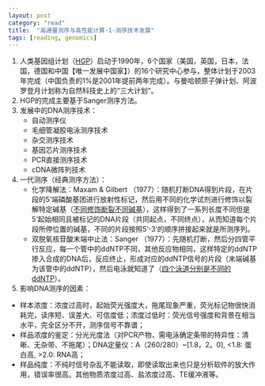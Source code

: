 ```yaml
---
layout: post
category: "read"
title:  "高通量测序与高性能计算-1-测序技术发展"
tags: [reading, genomics]
---
```


1. 人类基因组计划（[HGP](https://zh.wikipedia.org/wiki/%E4%BA%BA%E7%B1%BB%E5%9F%BA%E5%9B%A0%E7%BB%84%E8%AE%A1%E5%88%92)）启动于1990年，6个国家（美国，英国，日本，法国，德国和中国【唯一发展中国家】）的16个研究中心参与，整体计划于2003年完成（中国负责的1%是2001年提前两年完成）。与曼哈顿原子弹计划、阿波罗登月计划称为自然科技史上的“三大计划”。
2. HGP的完成主要基于Sanger测序方法。
3. 发展中的DNA测序技术：
   - 自动测序仪
   - 毛细管凝胶电泳测序技术
   - 杂交测序技术
   - 基因芯片测序技术
   - PCR直接测序技术
   - cDNA微阵列技术
4. 一代测序（经典测序方法）：
   -  化学降解法：Maxam & Gilbert （1977）：随机打断DNA得到片段，在片段的5’端磷酸基团进行放射性标记，然后用不同的化学试剂进行修饰以裂解特定碱基（[不同修饰断裂不同碱基](http://blog.sina.com.cn/s/blog_5165a9180100vyyu.html)），这样得到了一系列长度不同但是5‘起始相同且被标记的DNA片段（共同起点，不同终点），从而知道每个片段所停位置的碱基，不同的片段按照5’-3‘的顺序拼接起来就是所测序列。
   -  双脱氧核苷酸末端中止法：Sanger （1977）：先随机打断，然后分四管平行反应，每一个管中的ddNTP不同，其他反应物相同，这样特定的ddNTP掺入合成的DNA后，反应终止，形成对应的ddNTP信号的片段（末端碱基为该管中的ddNTP），然后电泳就知道了（[四个泳道分别是不同的ddNTP](https://zh.wikipedia.org/wiki/File:Sanger_Sequencing_Gel_Electrophoresis_Image.png)）。
5. 影响DNA测序的因素：
  - 样本浓度：浓度过高时，起始荧光强度大，拖尾现象严重，荧光标记物很快消耗完，读序短、误差大、可信度低；浓度过低时：荧光信号强度和背景在相当水平，完全区分不开，测序信号不靠谱；
  - 样品浓度的鉴定：分光光度法（对PCR产物，需电泳确定条带的特异性：清晰、无杂带、不拖尾）；DNA定量仪：A（260/280）~[1.8，2。0], <1.8: 蛋白高, >2.0: RNA高；
  - 样品纯度：不纯时信号杂乱不能读取，即使读取出来也只是分析软件的放大作用，错误率很高。其他物质浓度过高、盐浓度过高、TE缓冲液等。
